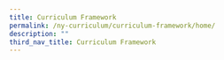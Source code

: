 ```yaml
---
title: Curriculum Framework
permalink: /ny-curriculum/curriculum-framework/home/
description: ""
third_nav_title: Curriculum Framework
---
```

